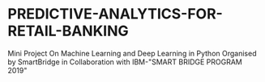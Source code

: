 # PREDICTIVE-ANALYTICS-FOR-RETAIL-BANKING
Mini Project On Machine Learning and Deep Learning in Python Organised by SmartBridge in Collaboration with IBM-"SMART BRIDGE PROGRAM 2019"
